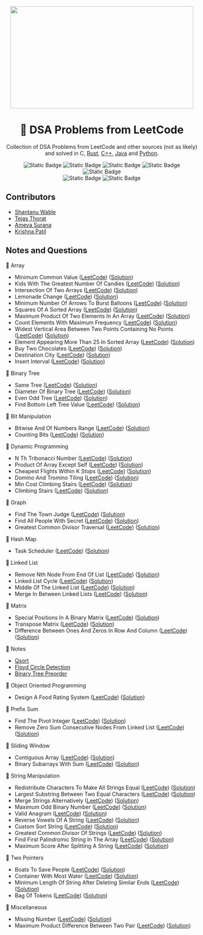 <div align="center">
<img src="https://media2.giphy.com/media/v1.Y2lkPTc5MGI3NjExaW9keDk1cTV4aDE3YWZzOTJ1dTdxdmgxbzRnYmN2MzIwcXdlenUyMiZlcD12MV9pbnRlcm5hbF9naWZfYnlfaWQmY3Q9Zw/iIqmM5tTjmpOB9mpbn/giphy.gif" width="480" height="268" />

# 🧩 DSA Problems from LeetCode

Collection of DSA Problems from LeetCode and other sources (not as likely) and solved in C, [Rust](https://github.com/shxntanu/DSA/tree/Rust), [C++](https://github.com/shxntanu/DSA/tree/C++), [Java](https://github.com/shxntanu/DSA/tree/java) and [Python](https://github.com/shxntanu/DSA/tree/Python).

![Static Badge](https://img.shields.io/badge/C-gray?style=plastic&logo=C&labelColor=1A71AD&color=gray)
![Static Badge](https://img.shields.io/badge/C%2B%2B-gray?style=plastic&logo=C%2B%2B&labelColor=darkblue&color=gray)
![Static Badge](https://img.shields.io/badge/Rust-gray?style=plastic&logo=rust&labelColor=EF4900&color=gray)
![Static Badge](https://img.shields.io/badge/Java-gray?style=plastic&labelColor=F08E07&color=gray)
![Static Badge](https://img.shields.io/badge/Python-gray?style=plastic&logo=python&labelColor=F7C538&color=gray) <br/>
![Static Badge](https://img.shields.io/badge/LeetCode%20Daily-red)
![Static Badge](https://img.shields.io/badge/LeetCode%2075-red)

</div>

## Contributors

- [Shantanu Wable](https://github.com/shxntanu)
- [Tejas Thorat](https://github.com/tejaspthorat)
- [Ameya Surana](https://github.com/firefeast7)
- [Krishna Patil](https://github.com/Krishnapatil28113)

## Notes and Questions


📁 Array

- Minimum Common Value ([LeetCode](https://leetcode.com/problems/minimum-common-value)) ([Solution](array/minimum-common-value.c))
- Kids With The Greatest Number Of Candies ([LeetCode](https://leetcode.com/problems/kids-with-the-greatest-number-of-candies)) ([Solution](array/kids-with-the-greatest-number-of-candies.c))
- Intersection Of Two Arrays ([LeetCode](https://leetcode.com/problems/intersection-of-two-arrays)) ([Solution](array/intersection-of-two-arrays.cpp))
- Lemonade Change ([LeetCode](https://leetcode.com/problems/lemonade-change)) ([Solution](array/lemonade-change.c))
- Minimum Number Of Arrows To Burst Balloons ([LeetCode](https://leetcode.com/problems/minimum-number-of-arrows-to-burst-balloons)) ([Solution](array/minimum-number-of-arrows-to-burst-balloons.c))
- Squares Of A Sorted Array ([LeetCode](https://leetcode.com/problems/squares-of-a-sorted-array)) ([Solution](array/squares-of-a-sorted-array.c))
- Maximum Product Of Two Elements In An Array ([LeetCode](https://leetcode.com/problems/maximum-product-of-two-elements-in-an-array)) ([Solution](array/maximum-product-of-two-elements-in-an-array.c))
- Count Elements With Maximum Frequency ([LeetCode](https://leetcode.com/problems/count-elements-with-maximum-frequency)) ([Solution](array/count-elements-with-maximum-frequency.c))
- Widest Vertical Area Between Two Points Containing No Points ([LeetCode](https://leetcode.com/problems/widest-vertical-area-between-two-points-containing-no-points)) ([Solution](array/widest-vertical-area-between-two-points-containing-no-points.c))
- Element Appearing More Than 25 In Sorted Array ([LeetCode](https://leetcode.com/problems/element-appearing-more-than-25-in-sorted-array)) ([Solution](array/element-appearing-more-than-25-in-sorted-array.c))
- Buy Two Chocolates ([LeetCode](https://leetcode.com/problems/buy-two-chocolates)) ([Solution](array/buy-two-chocolates.c))
- Destination City ([LeetCode](https://leetcode.com/problems/destination-city)) ([Solution](array/destination-city.c))
- Insert Interval ([LeetCode](https://leetcode.com/problems/insert-interval)) ([Solution](array/insert-interval.cpp))

📁 Binary Tree

- Same Tree ([LeetCode](https://leetcode.com/problems/same-tree)) ([Solution](binary-tree/same-tree.cpp))
- Diameter Of Binary Tree ([LeetCode](https://leetcode.com/problems/diameter-of-binary-tree)) ([Solution](binary-tree/diameter-of-binary-tree.c))
- Even Odd Tree ([LeetCode](https://leetcode.com/problems/even-odd-tree)) ([Solution](binary-tree/even-odd-tree.cpp))
- Find Bottom Left Tree Value ([LeetCode](https://leetcode.com/problems/find-bottom-left-tree-value)) ([Solution](binary-tree/find-bottom-left-tree-value.cpp))

📁 Bit Manipulation

- Bitwise And Of Numbers Range ([LeetCode](https://leetcode.com/problems/bitwise-and-of-numbers-range)) ([Solution](bit-manipulation/bitwise-and-of-numbers-range.cpp))
- Counting Bits ([LeetCode](https://leetcode.com/problems/counting-bits)) ([Solution](bit-manipulation/counting-bits.c))

📁 Dynamic Programming

- N Th Tribonacci Number ([LeetCode](https://leetcode.com/problems/n-th-tribonacci-number)) ([Solution](dynamic-programming/n-th-tribonacci-number.c))
- Product Of Array Except Self ([LeetCode](https://leetcode.com/problems/product-of-array-except-self)) ([Solution](dynamic-programming/product-of-array-except-self.cpp))
- Cheapest Flights Within K Stops ([LeetCode](https://leetcode.com/problems/cheapest-flights-within-k-stops)) ([Solution](dynamic-programming/cheapest-flights-within-k-stops.c))
- Domino And Tromino Tiling ([LeetCode](https://leetcode.com/problems/domino-and-tromino-tiling)) ([Solution](dynamic-programming/domino-and-tromino-tiling.cpp))
- Min Cost Climbing Stairs ([LeetCode](https://leetcode.com/problems/min-cost-climbing-stairs)) ([Solution](dynamic-programming/min-cost-climbing-stairs.c))
- Climbing Stairs ([LeetCode](https://leetcode.com/problems/climbing-stairs)) ([Solution](dynamic-programming/climbing-stairs.c))

📁 Graph

- Find The Town Judge ([LeetCode](https://leetcode.com/problems/find-the-town-judge)) ([Solution](graph/find-the-town-judge.c))
- Find All People With Secret ([LeetCode](https://leetcode.com/problems/find-all-people-with-secret)) ([Solution](graph/find-all-people-with-secret.c))
- Greatest Common Divisor Traversal ([LeetCode](https://leetcode.com/problems/greatest-common-divisor-traversal)) ([Solution](graph/greatest-common-divisor-traversal.cpp))

📁 Hash Map

- Task Scheduler ([LeetCode](https://leetcode.com/problems/task-scheduler)) ([Solution](hash-map/task-scheduler.c))

📁 Linked List

- Remove Nth Node From End Of List ([LeetCode](https://leetcode.com/problems/remove-nth-node-from-end-of-list)) ([Solution](linked-list/remove-nth-node-from-end-of-list.c))
- Linked List Cycle ([LeetCode](https://leetcode.com/problems/linked-list-cycle)) ([Solution](linked-list/linked-list-cycle.c))
- Middle Of The Linked List ([LeetCode](https://leetcode.com/problems/middle-of-the-linked-list)) ([Solution](linked-list/middle-of-the-linked-list.c))
- Merge In Between Linked Lists ([LeetCode](https://leetcode.com/problems/merge-in-between-linked-lists)) ([Solution](linked-list/merge-in-between-linked-lists.c))

📁 Matrix

- Special Positions In A Binary Matrix ([LeetCode](https://leetcode.com/problems/special-positions-in-a-binary-matrix)) ([Solution](matrix/special-positions-in-a-binary-matrix.c))
- Transpose Matrix ([LeetCode](https://leetcode.com/problems/transpose-matrix)) ([Solution](matrix/transpose-matrix.c))
- Difference Between Ones And Zeros In Row And Column ([LeetCode](https://leetcode.com/problems/difference-between-ones-and-zeros-in-row-and-column)) ([Solution](matrix/difference-between-ones-and-zeros-in-row-and-column.c))

📁 Notes

- [Qsort](notes/qsort.md)
- [Floyd Circle Detection](notes/floyd-circle-detection.md)
- [Binary Tree Preorder](notes/binary-tree-preorder.cpp)

📁 Object Oriented Programming

- Design A Food Rating System ([LeetCode](https://leetcode.com/problems/design-a-food-rating-system)) ([Solution](object-oriented-programming/design-a-food-rating-system.cpp))

📁 Prefix Sum

- Find The Pivot Integer ([LeetCode](https://leetcode.com/problems/find-the-pivot-integer)) ([Solution](prefix-sum/find-the-pivot-integer.c))
- Remove Zero Sum Consecutive Nodes From Linked List ([LeetCode](https://leetcode.com/problems/remove-zero-sum-consecutive-nodes-from-linked-list)) ([Solution](prefix-sum/remove-zero-sum-consecutive-nodes-from-linked-list.cpp))

📁 Sliding Window

- Contiguous Array ([LeetCode](https://leetcode.com/problems/contiguous-array)) ([Solution](sliding-window/contiguous-array.cpp))
- Binary Subarrays With Sum ([LeetCode](https://leetcode.com/problems/binary-subarrays-with-sum)) ([Solution](sliding-window/binary-subarrays-with-sum.c))

📁 String Manipulation

- Redistribute Characters To Make All Strings Equal ([LeetCode](https://leetcode.com/problems/redistribute-characters-to-make-all-strings-equal)) ([Solution](string-manipulation/redistribute-characters-to-make-all-strings-equal.c))
- Largest Substring Between Two Equal Characters ([LeetCode](https://leetcode.com/problems/largest-substring-between-two-equal-characters)) ([Solution](string-manipulation/largest-substring-between-two-equal-characters.cpp))
- Merge Strings Alternatively ([LeetCode](https://leetcode.com/problems/merge-strings-alternatively)) ([Solution](string-manipulation/merge-strings-alternatively.c))
- Maximum Odd Binary Number ([LeetCode](https://leetcode.com/problems/maximum-odd-binary-number)) ([Solution](string-manipulation/maximum-odd-binary-number.c))
- Valid Anagram ([LeetCode](https://leetcode.com/problems/valid-anagram)) ([Solution](string-manipulation/valid-anagram.c))
- Reverse Vowels Of A String ([LeetCode](https://leetcode.com/problems/reverse-vowels-of-a-string)) ([Solution](string-manipulation/reverse-vowels-of-a-string.c))
- Custom Sort String ([LeetCode](https://leetcode.com/problems/custom-sort-string)) ([Solution](string-manipulation/custom-sort-string.cpp))
- Greatest Common Divisor Of Strings ([LeetCode](https://leetcode.com/problems/greatest-common-divisor-of-strings)) ([Solution](string-manipulation/greatest-common-divisor-of-strings.c))
- Find First Palindromic String In The Array ([LeetCode](https://leetcode.com/problems/find-first-palindromic-string-in-the-array)) ([Solution](string-manipulation/find-first-palindromic-string-in-the-array.c))
- Maximum Score After Splitting A String ([LeetCode](https://leetcode.com/problems/maximum-score-after-splitting-a-string)) ([Solution](string-manipulation/maximum-score-after-splitting-a-string.c))

📁 Two Pointers

- Boats To Save People ([LeetCode](https://leetcode.com/problems/boats-to-save-people)) ([Solution](two-pointers/boats-to-save-people.c))
- Container With Most Water ([LeetCode](https://leetcode.com/problems/container-with-most-water)) ([Solution](two-pointers/container-with-most-water.cpp))
- Minimum Length Of String After Deleting Similar Ends ([LeetCode](https://leetcode.com/problems/minimum-length-of-string-after-deleting-similar-ends)) ([Solution](two-pointers/minimum-length-of-string-after-deleting-similar-ends.c))
- Bag Of Tokens ([LeetCode](https://leetcode.com/problems/bag-of-tokens)) ([Solution](two-pointers/bag-of-tokens.cpp))

📁 Miscellaneous

- Missing Number ([LeetCode](https://leetcode.com/problems/missing-number)) ([Solution](missing-number.c))
- Maximum Product Difference Between Two Pair ([LeetCode](https://leetcode.com/problems/maximum-product-difference-between-two-pair)) ([Solution](maximum-product-difference-between-two-pair.c))

